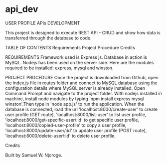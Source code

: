 # api_dev

USER PROFILE APIs DEVELOPMENT

This project is designed to execute REST API - CRUD  and show how data is transferred through the database to code.

TABLE OF CONTENTS
    Requirements
    Project Procedure
    Credits


REQUIREMENTS
Framework used is Express js.
Database in action is MySQL.
Nodejs has been used on the server side.
Here are the modules required to be installed: express, mysql and winston.

PROJECT PROCEDURE
Once the project is downloaded from Github, open the index.js file in routes folder and connect to MySQL database using the configuration details where MySQL server is already installed. Open Command Prompt and navigate to the project folder. With nodejs installed in machine, install node modules by typing 'npm install express mysql winston'.Then type in 'node app.js' to run the application. When the database is connected, load the url 
'localhost:8000/create-user' to create user profile (GET route),
'localhost:8000/list-user' to list user profile,
'localhost:8000/get-specific-user/:id' to get specific user profile,
'localhost:8000/copied-user-profile' to copy a user profile,
'localhost:8000/update-user/:id' to update user profile (POST route),
'localhost:8000/delete-user/:id' to delete user profile.


Credits

Built by Samuel W. Njoroge.
